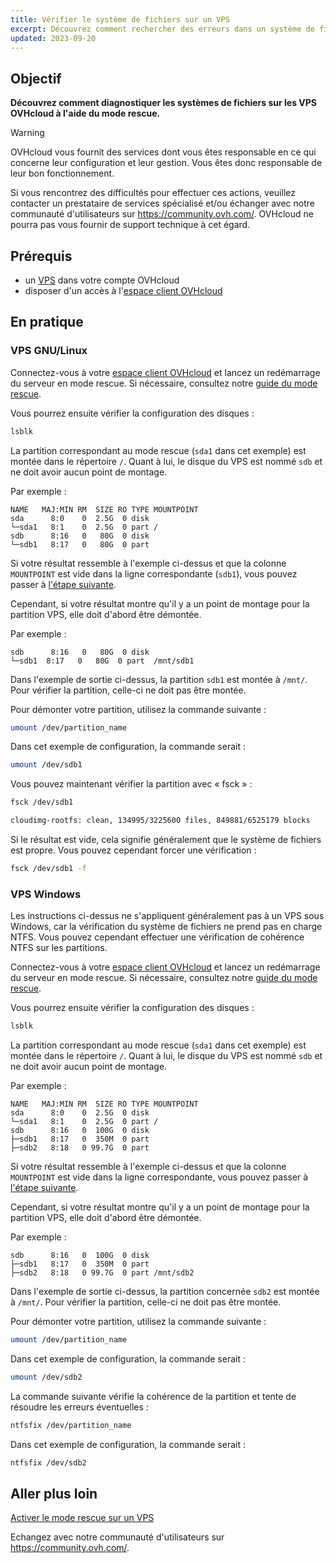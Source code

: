 ```yaml
---
title: Vérifier le système de fichiers sur un VPS
excerpt: Découvrez comment rechercher des erreurs dans un système de fichiers en mode rescue
updated: 2023-09-20
---
```


## Objectif

**Découvrez comment diagnostiquer les systèmes de fichiers sur les VPS OVHcloud à l'aide du mode rescue.**

> [!warning]
>OVHcloud vous fournit des services dont vous êtes responsable en ce qui concerne leur configuration et leur gestion. Vous êtes donc responsable de leur bon fonctionnement.
>
>Si vous rencontrez des difficultés pour effectuer ces actions, veuillez contacter un prestataire de services spécialisé et/ou échanger avec notre communauté d'utilisateurs sur <https://community.ovh.com/>. OVHcloud ne pourra pas vous fournir de support technique à cet égard.
>

## Prérequis

- un [VPS](https://www.ovhcloud.com/fr/vps/) dans votre compte OVHcloud
- disposer d'un accès à l'[espace client OVHcloud](/links/manager)

## En pratique

### VPS GNU/Linux

Connectez-vous à votre [espace client OVHcloud](/links/manager) et lancez un redémarrage du serveur en mode rescue. Si nécessaire, consultez notre [guide du mode rescue](/pages/bare_metal_cloud/virtual_private_servers/rescue).

Vous pourrez ensuite vérifier la configuration des disques :

```bash
lsblk
```

La partition correspondant au mode rescue (`sda1` dans cet exemple) est montée dans le répertoire `/`. Quant à lui, le disque du VPS est nommé `sdb` et ne doit avoir aucun point de montage.

Par exemple :

```console
NAME   MAJ:MIN RM  SIZE RO TYPE MOUNTPOINT
sda      8:0    0  2.5G  0 disk
└─sda1   8:1    0  2.5G  0 part /
sdb      8:16   0   80G  0 disk
└─sdb1   8:17   0   80G  0 part  
```

Si votre résultat ressemble à l'exemple ci-dessus et que la colonne `MOUNTPOINT` est vide dans la ligne correspondante (`sdb1`), vous pouvez passer à [l'étape suivante](#fscheck).

Cependant, si votre résultat montre qu'il y a un point de montage pour la partition VPS, elle doit d'abord être démontée.

Par exemple :

```console
sdb      8:16   0   80G  0 disk
└─sdb1  8:17   0   80G  0 part  /mnt/sdb1
```

Dans l'exemple de sortie ci-dessus, la partition `sdb1` est montée à `/mnt/`. Pour vérifier la partition, celle-ci ne doit pas être montée.

Pour démonter votre partition, utilisez la commande suivante :

```bash
umount /dev/partition_name
```

Dans cet exemple de configuration, la commande serait :

```bash
umount /dev/sdb1
```

<a name="fscheck"></a>

Vous pouvez maintenant vérifier la partition avec « fsck » :

```bash
fsck /dev/sdb1

cloudimg-rootfs: clean, 134995/3225600 files, 849881/6525179 blocks
```

Si le résultat est vide, cela signifie généralement que le système de fichiers est propre. Vous pouvez cependant forcer une vérification :

```bash
fsck /dev/sdb1 -f
```

### VPS Windows

Les instructions ci-dessus ne s'appliquent généralement pas à un VPS sous Windows, car la vérification du système de fichiers ne prend pas en charge NTFS. Vous pouvez cependant effectuer une vérification de cohérence NTFS sur les partitions.

Connectez-vous à votre [espace client OVHcloud](/links/manager) et lancez un redémarrage du serveur en mode rescue. Si nécessaire, consultez notre [guide du mode rescue](/pages/bare_metal_cloud/virtual_private_servers/rescue).

Vous pourrez ensuite vérifier la configuration des disques :

```bash
lsblk
```

La partition correspondant au mode rescue (`sda1` dans cet exemple) est montée dans le répertoire `/`. Quant à lui, le disque du VPS est nommé `sdb` et ne doit avoir aucun point de montage.

Par exemple :

```console
NAME   MAJ:MIN RM  SIZE RO TYPE MOUNTPOINT
sda      8:0    0  2.5G  0 disk
└─sda1   8:1    0  2.5G  0 part /
sdb      8:16   0  100G  0 disk
├─sdb1   8:17   0  350M  0 part 
├─sdb2   8:18   0 99.7G  0 part 
```

Si votre résultat ressemble à l'exemple ci-dessus et que la colonne `MOUNTPOINT` est vide dans la ligne correspondante, vous pouvez passer à [l'étape suivante](#fscheckwin).

Cependant, si votre résultat montre qu'il y a un point de montage pour la partition VPS, elle doit d'abord être démontée.

Par exemple :

```console
sdb      8:16   0  100G  0 disk
├─sdb1   8:17   0  350M  0 part
├─sdb2   8:18   0 99.7G  0 part /mnt/sdb2
```

Dans l'exemple de sortie ci-dessus, la partition concernée `sdb2` est montée à `/mnt/`. Pour vérifier la partition, celle-ci ne doit pas être montée.

Pour démonter votre partition, utilisez la commande suivante :

```bash
umount /dev/partition_name
```

Dans cet exemple de configuration, la commande serait :

```bash
umount /dev/sdb2
```

<a name="fscheckwin"></a>

La commande suivante vérifie la cohérence de la partition et tente de résoudre les erreurs éventuelles :

```bash
ntfsfix /dev/partition_name
```

Dans cet exemple de configuration, la commande serait :

```bash
ntfsfix /dev/sdb2
```

## Aller plus loin

[Activer le mode rescue sur un VPS](/pages/bare_metal_cloud/virtual_private_servers/rescue)

Echangez avec notre communauté d'utilisateurs sur <https://community.ovh.com/>.

